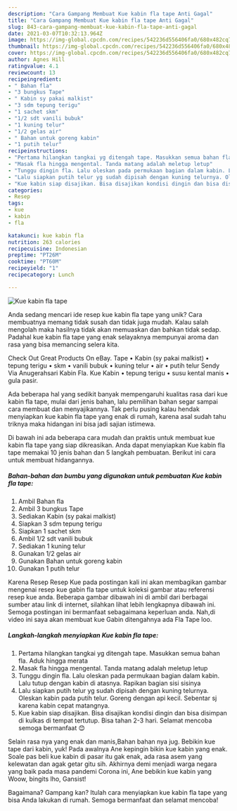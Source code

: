 ```yaml
---
description: "Cara Gampang Membuat Kue kabin fla tape Anti Gagal"
title: "Cara Gampang Membuat Kue kabin fla tape Anti Gagal"
slug: 843-cara-gampang-membuat-kue-kabin-fla-tape-anti-gagal
date: 2021-03-07T10:32:13.964Z
image: https://img-global.cpcdn.com/recipes/542236d556406fa0/680x482cq70/kue-kabin-fla-tape-foto-resep-utama.jpg
thumbnail: https://img-global.cpcdn.com/recipes/542236d556406fa0/680x482cq70/kue-kabin-fla-tape-foto-resep-utama.jpg
cover: https://img-global.cpcdn.com/recipes/542236d556406fa0/680x482cq70/kue-kabin-fla-tape-foto-resep-utama.jpg
author: Agnes Hill
ratingvalue: 4.1
reviewcount: 13
recipeingredient:
- " Bahan fla"
- "3 bungkus Tape"
- " Kabin sy pakai malkist"
- "3 sdm tepung terigu"
- "1 sachet skm"
- "1/2 sdt vanili bubuk"
- "1 kuning telur"
- "1/2 gelas air"
- " Bahan untuk goreng kabin"
- "1 putih telur"
recipeinstructions:
- "Pertama hilangkan tangkai yg ditengah tape. Masukkan semua bahan fla. Aduk hingga merata"
- "Masak fla hingga mengental. Tanda matang adalah meletup letup"
- "Tunggu dingin fla. Lalu oleskan pada permukaan bagian dalam kabin. Lalu tutup dengan kabin di atasnya. Rapikan bagian sisi sisinya"
- "Lalu siapkan putih telur yg sudah dipisah dengan kuning telurnya. Oleskan kabin pada putih telur. Goreng dengan api kecil. Sebentar sj karena kabin cepat matangnya."
- "Kue kabin siap disajikan. Bisa disajikan kondisi dingin dan bisa disimpan di kulkas di tempat tertutup. Bisa tahan 2-3 hari. Selamat mencoba semoga bermanfaat 😊"
categories:
- Resep
tags:
- kue
- kabin
- fla

katakunci: kue kabin fla 
nutrition: 263 calories
recipecuisine: Indonesian
preptime: "PT26M"
cooktime: "PT60M"
recipeyield: "1"
recipecategory: Lunch

---
```



![Kue kabin fla tape](https://img-global.cpcdn.com/recipes/542236d556406fa0/680x482cq70/kue-kabin-fla-tape-foto-resep-utama.jpg)

Anda sedang mencari ide resep kue kabin fla tape yang unik? Cara membuatnya memang tidak susah dan tidak juga mudah. Kalau salah mengolah maka hasilnya tidak akan memuaskan dan bahkan tidak sedap. Padahal kue kabin fla tape yang enak selayaknya mempunyai aroma dan rasa yang bisa memancing selera kita.

Check Out Great Products On eBay. Tape • Kabin (sy pakai malkist) • tepung terigu • skm • vanili bubuk • kuning telur • air • putih telur Sendy Via Anugerahsari Kabin Fla. Kue Kabin • tepung terigu • susu kental manis • gula pasir.

Ada beberapa hal yang sedikit banyak mempengaruhi kualitas rasa dari kue kabin fla tape, mulai dari jenis bahan, lalu pemilihan bahan segar sampai cara membuat dan menyajikannya. Tak perlu pusing kalau hendak menyiapkan kue kabin fla tape yang enak di rumah, karena asal sudah tahu triknya maka hidangan ini bisa jadi sajian istimewa.


Di bawah ini ada beberapa cara mudah dan praktis untuk membuat kue kabin fla tape yang siap dikreasikan. Anda dapat menyiapkan Kue kabin fla tape memakai 10 jenis bahan dan 5 langkah pembuatan. Berikut ini cara untuk membuat hidangannya.

<!--inarticleads1-->

##### Bahan-bahan dan bumbu yang digunakan untuk pembuatan Kue kabin fla tape:

1. Ambil  Bahan fla
1. Ambil 3 bungkus Tape
1. Sediakan  Kabin (sy pakai malkist)
1. Siapkan 3 sdm tepung terigu
1. Siapkan 1 sachet skm
1. Ambil 1/2 sdt vanili bubuk
1. Sediakan 1 kuning telur
1. Gunakan 1/2 gelas air
1. Gunakan  Bahan untuk goreng kabin
1. Gunakan 1 putih telur


Karena Resep Resep Kue pada postingan kali ini akan membagikan gambar mengenai resep kue gabin fla tape untuk koleksi gambar atau referensi resep kue anda. Beberapa gambar dibawah ini di ambil dari berbagai sumber atau link di internet, silahkan lihat lebih lengkapnya dibawah ini. Semoga postingan ini bermanfaat sebagaimana keperluan anda. Nah,di video ini saya akan membuat kue Gabin ditengahnya ada Fla Tape loo. 

<!--inarticleads2-->

##### Langkah-langkah menyiapkan Kue kabin fla tape:

1. Pertama hilangkan tangkai yg ditengah tape. Masukkan semua bahan fla. Aduk hingga merata
1. Masak fla hingga mengental. Tanda matang adalah meletup letup
1. Tunggu dingin fla. Lalu oleskan pada permukaan bagian dalam kabin. Lalu tutup dengan kabin di atasnya. Rapikan bagian sisi sisinya
1. Lalu siapkan putih telur yg sudah dipisah dengan kuning telurnya. Oleskan kabin pada putih telur. Goreng dengan api kecil. Sebentar sj karena kabin cepat matangnya.
1. Kue kabin siap disajikan. Bisa disajikan kondisi dingin dan bisa disimpan di kulkas di tempat tertutup. Bisa tahan 2-3 hari. Selamat mencoba semoga bermanfaat 😊


Selain rasa nya yang enak dan manis,Bahan bahan nya jug. Bebikin kue tape dari kabin, yuk! Pada awalnya Ane kepingin bikin kue kabin yang enak. Soale pas beli kue kabin di pasar itu gak enak, ada rasa asem yang kelewatan dan agak getar gitu sih. Akhirnya demi menjadi warga negara yang baik pada masa pandemi Corona ini, Ane bebikin kue kabin yang Woow, bingits lho, Gansist! 

Bagaimana? Gampang kan? Itulah cara menyiapkan kue kabin fla tape yang bisa Anda lakukan di rumah. Semoga bermanfaat dan selamat mencoba!
